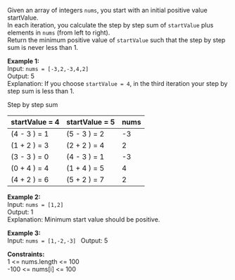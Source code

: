 Given an array of integers `nums`, you start with an initial positive value startValue.  
In each iteration, you calculate the step by step sum of `startValue` plus elements in `nums` (from left to right).  
Return the minimum positive value of `startValue` such that the step by step sum is never less than 1.

**Example 1:**  
Input: `nums = [-3,2,-3,4,2]`  
Output: 5  
Explanation: If you choose `startValue = 4`, in the third iteration your step by step sum is less than 1.  

Step by step sum  

| startValue = 4 | startValue = 5 | nums |
|----------------|----------------|------|
| (4 - 3 ) = 1   | (5 - 3 ) = 2   | -3   |
| (1 + 2 ) = 3   | (2 + 2 ) = 4   | 2    |
| (3 - 3 ) = 0   | (4 - 3 ) = 1   | -3   |
| (0 + 4 ) = 4   | (1 + 4 ) = 5   | 4    |
| (4 + 2 ) = 6   | (5 + 2 ) = 7   | 2    |

**Example 2:**  
Input: `nums = [1,2]`  
Output: 1   
Explanation: Minimum start value should be positive.  

**Example 3:**  
Input: `nums = [1,-2,-3] ` 
Output: 5

**Constraints:**  
1 <= nums.length <= 100   
-100 <= nums[i] <= 100
